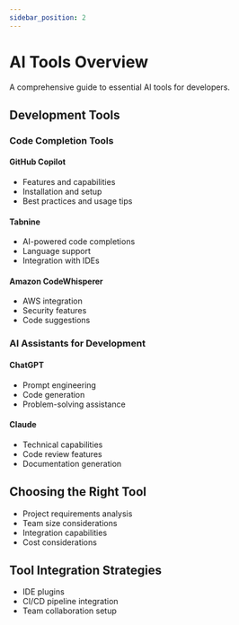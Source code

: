 ```yaml
---
sidebar_position: 2
---
```


# AI Tools Overview

A comprehensive guide to essential AI tools for developers.

## Development Tools

### Code Completion Tools

#### GitHub Copilot
- Features and capabilities
- Installation and setup
- Best practices and usage tips

#### Tabnine
- AI-powered code completions
- Language support
- Integration with IDEs

#### Amazon CodeWhisperer
- AWS integration
- Security features
- Code suggestions

### AI Assistants for Development

#### ChatGPT
- Prompt engineering
- Code generation
- Problem-solving assistance

#### Claude
- Technical capabilities
- Code review features
- Documentation generation

## Choosing the Right Tool

- Project requirements analysis
- Team size considerations
- Integration capabilities
- Cost considerations

## Tool Integration Strategies

- IDE plugins
- CI/CD pipeline integration
- Team collaboration setup